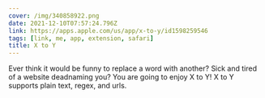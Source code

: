 ```yaml
---
cover: /img/340858922.png
date: 2021-12-10T07:57:24.796Z
link: https://apps.apple.com/us/app/x-to-y/id1598259546
tags: [link, me, app, extension, safari]
title: X to Y
---
```


Ever think it would be funny to replace a word with another? Sick and tired of a website deadnaming you? You are going to enjoy X to Y! X to Y supports plain text, regex, and urls.
